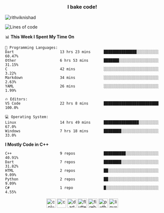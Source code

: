 <h3 align="center">I bake code!</h3>

<p align="left"> <img src="https://komarev.com/ghpvc/?username=rithviknishad" alt="rithviknishad" /> </p>

<!--START_SECTION:waka-->
![Lines of code](https://img.shields.io/badge/From%20Hello%20World%20I%27ve%20Written-691890%20lines%20of%20code-blue)

📊 **This Week I Spent My Time On** 

```text
💬 Programming Languages: 
Dart                     13 hrs 23 mins      ███████████████░░░░░░░░░░   60.47% 
Other                    6 hrs 53 mins       ███████░░░░░░░░░░░░░░░░░░   31.15% 
C                        42 mins             ░░░░░░░░░░░░░░░░░░░░░░░░░   3.22% 
Markdown                 34 mins             ░░░░░░░░░░░░░░░░░░░░░░░░░   2.63% 
YAML                     26 mins             ░░░░░░░░░░░░░░░░░░░░░░░░░   1.99%

🔥 Editors: 
VS Code                  22 hrs 8 mins       █████████████████████████   100.0%

💻 Operating System: 
Linux                    14 hrs 49 mins      ████████████████░░░░░░░░░   67.0% 
Windows                  7 hrs 18 mins       ████████░░░░░░░░░░░░░░░░░   33.0%

```

**I Mostly Code in C++** 

```text
C++                      9 repos             ██████████░░░░░░░░░░░░░░░   40.91% 
Dart                     7 repos             ████████░░░░░░░░░░░░░░░░░   31.82% 
HTML                     2 repos             ██░░░░░░░░░░░░░░░░░░░░░░░   9.09% 
Python                   2 repos             ██░░░░░░░░░░░░░░░░░░░░░░░   9.09% 
C#                       1 repo              █░░░░░░░░░░░░░░░░░░░░░░░░   4.55%

```



<!--END_SECTION:waka-->

<p align="center">
  <img src="https://devicons.github.io/devicon/devicon.git/icons/cplusplus/cplusplus-original.svg" alt="cplusplus" width="30" height="30"/>
  <img src="https://devicons.github.io/devicon/devicon.git/icons/c/c-original.svg" alt="c" width="30" height="30"/>
  <img src="https://www.vectorlogo.zone/logos/dartlang/dartlang-icon.svg" alt="dart" width="30" height="30"/>
  <img src="https://www.vectorlogo.zone/logos/flutterio/flutterio-icon.svg" alt="flutter" width="30" height="30"/> 
  <img src="https://www.vectorlogo.zone/logos/firebase/firebase-icon.svg" alt="firebase" width="30" height="30"/> 
  <img src="https://devicons.github.io/devicon/devicon.git/icons/python/python-original.svg" alt="python" width="30" height="30"/> 
  <img src="https://devicons.github.io/devicon/devicon.git/icons/linux/linux-original.svg" alt="linux" width="30" height="30"/> 
</p>
